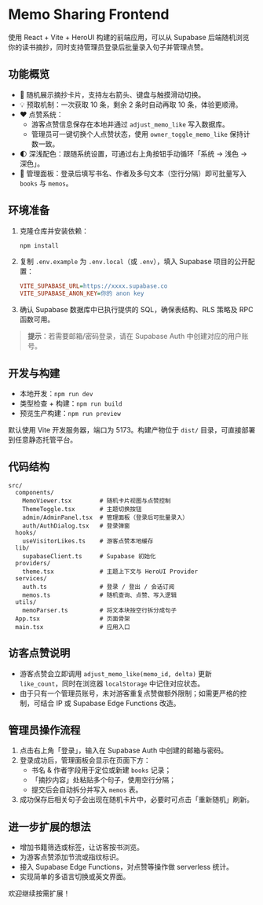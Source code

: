 # Memo Sharing Frontend

使用 React + Vite + HeroUI 构建的前端应用，可以从 Supabase 后端随机浏览你的读书摘抄，同时支持管理员登录后批量录入句子并管理点赞。

## 功能概览
- 🎴 随机展示摘抄卡片，支持左右箭头、键盘与触摸滑动切换。
- 💡 预取机制：一次获取 10 条，剩余 2 条时自动再取 10 条，体验更顺滑。
- ❤️ 点赞系统：
  - 游客点赞信息保存在本地并通过 `adjust_memo_like` 写入数据库。
  - 管理员可一键切换个人点赞状态，使用 `owner_toggle_memo_like` 保持计数一致。
- 🌓 深浅配色：跟随系统设置，可通过右上角按钮手动循环「系统 → 浅色 → 深色」。
- 🔐 管理面板：登录后填写书名、作者及多句文本（空行分隔）即可批量写入 `books` 与 `memos`。

## 环境准备
1. 克隆仓库并安装依赖：
   ```bash
   npm install
   ```
2. 复制 `.env.example` 为 `.env.local`（或 `.env`），填入 Supabase 项目的公开配置：
   ```ini
   VITE_SUPABASE_URL=https://xxxx.supabase.co
   VITE_SUPABASE_ANON_KEY=你的 anon key
   ```
3. 确认 Supabase 数据库中已执行提供的 SQL，确保表结构、RLS 策略及 RPC 函数可用。

> **提示**：若需要邮箱/密码登录，请在 Supabase Auth 中创建对应的用户账号。

## 开发与构建
- 本地开发：`npm run dev`
- 类型检查 + 构建：`npm run build`
- 预览生产构建：`npm run preview`

默认使用 Vite 开发服务器，端口为 5173。构建产物位于 `dist/` 目录，可直接部署到任意静态托管平台。

## 代码结构
```
src/
  components/
    MemoViewer.tsx        # 随机卡片视图与点赞控制
    ThemeToggle.tsx       # 主题切换按钮
    admin/AdminPanel.tsx  # 管理面板（登录后可批量录入）
    auth/AuthDialog.tsx   # 登录弹窗
  hooks/
    useVisitorLikes.ts    # 游客点赞本地缓存
  lib/
    supabaseClient.ts     # Supabase 初始化
  providers/
    theme.tsx             # 主题上下文与 HeroUI Provider
  services/
    auth.ts               # 登录 / 登出 / 会话订阅
    memos.ts              # 随机查询、点赞、写入逻辑
  utils/
    memoParser.ts         # 将文本块按空行拆分成句子
  App.tsx                 # 页面骨架
  main.tsx                # 应用入口
```

## 访客点赞说明
- 游客点赞会立即调用 `adjust_memo_like(memo_id, delta)` 更新 `like_count`，同时在浏览器 `localStorage` 中记住对应状态。
- 由于只有一个管理员账号，未对游客重复点赞做额外限制；如需更严格的控制，可结合 IP 或 Supabase Edge Functions 改造。

## 管理员操作流程
1. 点击右上角「登录」，输入在 Supabase Auth 中创建的邮箱与密码。
2. 登录成功后，管理面板会显示在页面下方：
   - 书名 & 作者字段用于定位或新建 `books` 记录；
   - 「摘抄内容」处粘贴多个句子，使用空行分隔；
   - 提交后会自动拆分并写入 `memos` 表。
3. 成功保存后相关句子会出现在随机卡片中，必要时可点击「重新随机」刷新。

## 进一步扩展的想法
- 增加书籍筛选或标签，让访客按书浏览。
- 为游客点赞添加节流或指纹标识。
- 接入 Supabase Edge Functions，对点赞等操作做 serverless 统计。
- 实现简单的多语言切换或英文界面。

欢迎继续按需扩展！
